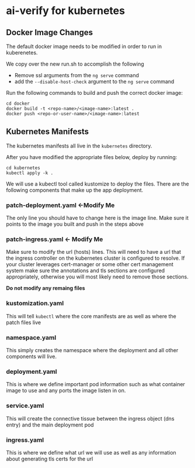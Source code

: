 # ai-verify for kubernetes

## Docker Image Changes
The default docker image needs to be modified in order to run in kuberenetes.

We copy over the new run.sh to accomplish the following
- Remove ssl arguments from the `ng serve` command
- add the `--disable-host-check` argument to the `ng serve` command

Run the following commands to build and push the correct docker image:
```
cd docker
docker build -t <repo-name>/<image-name>:latest .
docker push <repo-or-user-name>/<image-name>:latest
```

## Kubernetes Manifests
The kubernetes manifests all live in the `kubernetes` directory.

After you have modified the appropriate files below, deploy by running:
```
cd kubernetes
kubectl apply -k .
```

We will use a kubectl tool called kustomize to deploy the files. There are the
following components that make up the app deployment.

### patch-deployment.yaml <-Modify Me
The only line you should have to change here is the image line. Make sure it
points to the image you built and push in the steps above

### patch-ingress.yaml <- Modify Me
Make sure to modify the url (hosts) lines. This will need to have a url that
the ingress controller on the kubernetes cluster is configured to resolve. If
your cluster leverages cert-manager or some other cert management system make
sure the annotations and tls sections are configured appropriately, otherwise
you will most likely need to remove those sections.


**Do not modify any remaing files**
### kustomization.yaml
This will tell `kubectl` where the core manifests are as well as where the
patch files live

### namespace.yaml
This simply creates the namespace where the deployment and all
other components will live.

### deployment.yaml
This is where we define important pod  information such as what container image
to use and any ports the image listen in on.

### service.yaml
This will create the connective tissue between the ingress object (dns entry)
and the main deployment pod

### ingress.yaml
This is where we define what url we will use as well as any information about
generating tls certs for the url
